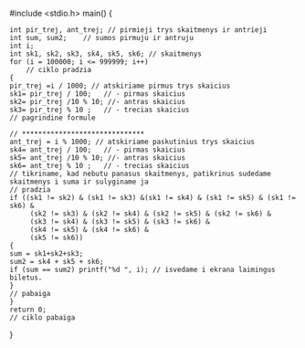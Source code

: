 #include <stdio.h>
main()
{

	int pir_trej, ant_trej; // pirmieji trys skaitmenys ir antrieji
	int sum, sum2;    // sumos pirmuju ir antruju
	int i;
	int sk1, sk2, sk3, sk4, sk5, sk6; // skaitmenys
	for (i = 100000; i <= 999999; i++)
		// ciklo pradzia
	{
	pir_trej =i / 1000;	// atskiriame pirmus trys skaicius
	sk1= pir_trej / 100;   // - pirmas skaicius
	sk2= pir_trej /10 % 10; //- antras skaicius
	sk3= pir_trej % 10 ;   // - trecias skaicius
	// pagrindine formule

	// ******************************
	ant_trej = i % 1000; // atskiriame paskutinius trys skaicius
	sk4= ant_trej / 100;   // - pirmas skaicius
	sk5= ant_trej /10 % 10; //- antras skaicius
	sk6= ant_trej % 10 ;   // - trecias skaicius
	// tikriname, kad nebutu panasus skaitmenys, patikrinus sudedame skaitmenys i suma ir sulyginame ja
	// pradzia
	if ((sk1 != sk2) & (sk1 != sk3) &(sk1 != sk4) & (sk1 != sk5) & (sk1 != sk6) &
		 (sk2 != sk3) & (sk2 != sk4) & (sk2 != sk5) & (sk2 != sk6) &
		 (sk3 != sk4) & (sk3 != sk5) & (sk3 != sk6) &
		 (sk4 != sk5) & (sk4 != sk6) &
		 (sk5 != sk6))
	{
	sum = sk1+sk2+sk3;
	sum2 = sk4 + sk5 + sk6;
	if (sum == sum2) printf("%d ", i); // isvedame i ekrana laimingus biletus.
	}
	// pabaiga
	}
	return 0;
	// ciklo pabaiga
}
